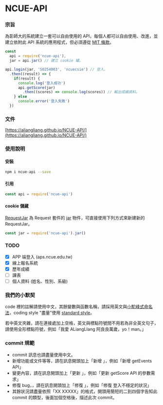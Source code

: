 # NCUE-API

### 宗旨

為彰師大的系統建立一套可以自由使用的 API，每個人都可以自由使用、改進，並建立依附此 API 系統的應用程式，但必須遵從 [MIT 條款](https://github.com/ALiangLiang/NCUE-API/blob/master/LICENSE)。

```js
const
  api = require('ncue-api'),
  jar = api.jar() // 建立 cookie 罐。

api.login(jar, 'S0254003', 'ncuecsie') // 登入。
  .then((result) => {
    if(result) {
      console.log('登入成功')
      api.getScore(jar)
        .then((scores) => console.log(scores)) // 輸出成績資料。
    } else
      console.error('登入失敗')
  })
```

### 文件

[https://aliangliang.github.io/NCUE-API/](https://aliangliang.github.io/NCUE-API/)

### 使用說明

#### 安裝
```sh
npm i ncue-api --save
```

#### 引用
```js
const api = require('ncue-api')
```

#### cookie 儲藏
[RequestJar](https://github.com/request/request) 為 Request 套件的 [jar](https://github.com/request/request/blob/master/lib/cookies.js) 物件，可直接使用下列方式來新建新的 RequestJar。
```js
const jar = require('ncue-api').jar()
```

### TODO

- [x] APP 端登入 (aps.ncue.edu.tw)
- [x] 線上報名系統
- [x] 歷年成績
- [ ] 課表
- [ ] 個人資料 (姓名、性別、系級)

### 我們的小默契

code 裡的註解請使用中文，其餘變數與函數名稱，請採用英文與[小駝峰式命名法](https://zh.wikipedia.org/wiki/%E9%A7%9D%E5%B3%B0%E5%BC%8F%E5%A4%A7%E5%B0%8F%E5%AF%AB)，coding style "盡量"使用 [standard style](https://github.com/feross/standard/blob/master/docs/README-zhtw.md)。

若中英文夾雜，請在連接處加上空格，英文與標點符號間不用若為非全英文句子，請使用全形標點符號，例如「我愛 ALiangLIang 阿良良萬歲，yo！man。」

### commit 規範

- commit 訊息也請盡量使用中文。
- 新增功能或文件等等，請在訊息開頭加上「新增 」，例如「新增 getEvents API」
- 變更內容，請在訊息開頭加上「更新 」，例如「更新 getScore API 的參數需求」
- 修復 bug，，請在訊息開頭加上「修復 」，例如「修復 登入不穩定的狀況」
- 其餘狀況請盡量依照「XX XXXXX」的格式，開頭用簡短的二到四個字告知此 commit 的類型，後面加個空格後，描述此次 commit。
